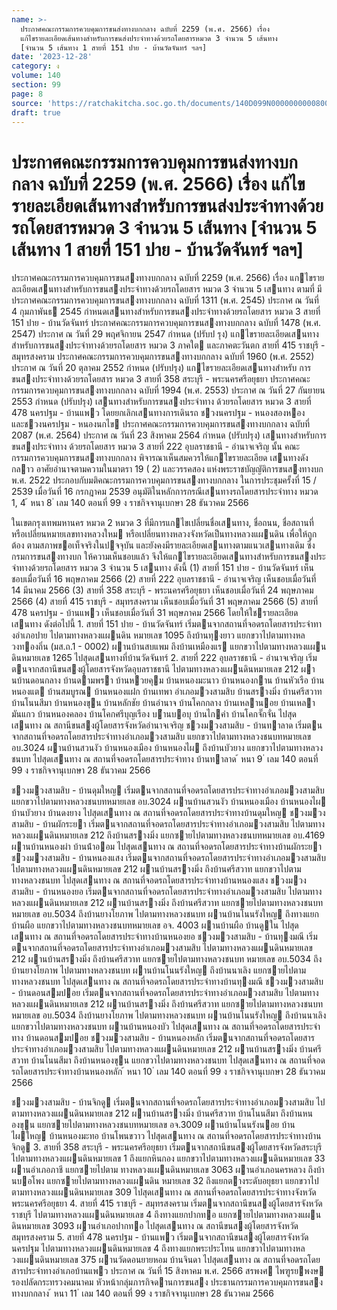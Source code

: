 ```yaml
---
name: >-
  ประกาศคณะกรรมการควบคุมการขนส่งทางบกกลาง ฉบับที่ 2259 (พ.ศ. 2566) เรื่อง
  แก้ไขรายละเอียดเส้นทางสำหรับการขนส่งประจำทางด้วยรถโดยสารหมวด 3 จำนวน 5 เส้นทาง
  [จำนวน 5 เส้นทาง 1 สายที่ 151 ปาย - บ้านวัดจันทร์ ฯลฯ]
date: '2023-12-28'
category: ง
volume: 140
section: 99
page: 8
source: 'https://ratchakitcha.soc.go.th/documents/140D099N0000000000800.pdf'
draft: true
---
```


# ประกาศคณะกรรมการควบคุมการขนส่งทางบกกลาง ฉบับที่ 2259 (พ.ศ. 2566) เรื่อง แก้ไขรายละเอียดเส้นทางสำหรับการขนส่งประจำทางด้วยรถโดยสารหมวด 3 จำนวน 5 เส้นทาง [จำนวน 5 เส้นทาง 1 สายที่ 151 ปาย - บ้านวัดจันทร์ ฯลฯ]

ประกาศคณะกรรมการควบคุมการขนสงทางบกกลาง ฉบับที่ 2259 (พ.ศ. 2566) เรื่อง แกไขรายละเอียดเสนทางสําหรับการขนสงประจําทางด้วยรถโดยสาร หมวด 3 จํานวน 5 เสนทาง ตามที่ มีประกาศคณะกรรมการควบคุมการขนสงทางบกกลาง ฉบับที่ 1311 (พ.ศ. 2545) ประกาศ ณ วันที่ 4 กุมภาพันธ 2545 กําหนดเสนทางสําหรับการขนสงประจําทางด้วยรถโดยสาร หมวด 3 สายที่ 151 ปาย - บ้านวัดจันทร์ ประกาศคณะกรรมการควบคุมการขนสงทางบกกลาง ฉบับที่ 1478 (พ.ศ. 2547) ประกาศ ณ วันที่ 29 พฤศจิกายน 2547 กําหนด (ปรับป รุง) แกไขรายละเอียดเสนทาง สําหรับการขนสงประจําทางด้วยรถโดยสาร หมวด 3 ภาคใต และภาคตะวันตก สายที่ 415 ราชบุรี - สมุทรสงคราม ประกาศคณะกรรมการควบคุมการขนสงทางบกกลาง ฉบับที่ 1960 (พ.ศ. 2552) ประกาศ ณ วันที่ 20 ตุลาคม 2552 กําหนด (ปรับปรุง) แกไขรายละเอียดเสนทางสําหรับ การขนสงประจําทางด้วยรถโดยสาร หมวด 3 สายที่ 358 สระบุรี - พระนครศรีอยุธยา ประกาศคณะกรรมการควบคุมการขนสงทางบกกลาง ฉบับที่ 1994 (พ.ศ. 2553) ประกาศ ณ วันที่ 27 กันยายน 2553 กําหนด (ปรับปรุง) เสนทางสําหรับการขนสงประจําทาง ด้วยรถโดยสาร หมวด 3 สายที่ 478 นครปฐม - บ้านแพว โดยยกเลิกเสนทางการเดินรถ ชวงนครปฐม - หนองสองหอง และชวงนครปฐม - หนองนกไข ประกาศคณะกรรมการควบคุมการขนสงทางบกกลาง ฉบับที่ 2087 (พ.ศ. 2564) ประกาศ ณ วันที่ 23 สิงหาคม 2564 กําหนด (ปรับปรุง) เสนทางสําหรับการขนสงประจําทาง ด้วยรถโดยสาร หมวด 3 สายที่ 222 อุบลราชธานี - อํานาจเจริญ นั้น คณะกรรมการควบคุมการขนสงทางบกกลาง พิจารณาเห็นสมควรให้แกไขรายละเอียด เสนทางดังกลาว อาศัยอํานาจตามความในมาตรา 19 ( 2) และวรรคสอง แห่งพระราชบัญญัติการขนสงทางบก พ.ศ. 2522 ประกอบกับมติคณะกรรมการควบคุมการขนสงทางบกกลาง ในการประชุมครั้งที่ 15 / 2539 เมื่อวันที่ 16 กรกฎาคม 2539 อนุมัติในหลักการกรณีเสนทางรถโดยสารประจําทาง หมวด 1, 4 ้ หนา 8 ่ เลม 140 ตอนที่ 99 ง ราชกิจจานุเบกษา 28 ธันวาคม 2566

ในเขตกรุงเทพมหานคร หมวด 2 หมวด 3 ที่มีการแกไขเปลี่ยนชื่อเสนทาง, ชื่อถนน, ชื่อสถานที่ หรือเปลี่ยนหมายเลขทางหลวงใหม หรือเปลี่ยนทางหลวงจังหวัดเป็นทางหลวงแผนดิน เพื่อให้ถูกต้อง ตามสภาพขอเท็จจริงในปจจุบัน และยังคงมีรายละเอียดเสนทางตามแนวเสนทางเดิม ซึ่งกรมการขนสงทางบก ให้ความเห็นชอบแล้ว จึงให้แกไขรายละเอียดเสนทางสําหรับการขนสงประจําทางด้วยรถโดยสาร หมวด 3 จํานวน 5 เสนทาง ดังนี้ (1) สายที่ 151 ปาย - บ้านวัดจันทร์ เห็นชอบเมื่อวันที่ 16 พฤษภาคม 2566 (2) สายที่ 222 อุบลราชธานี - อํานาจเจริญ เห็นชอบเมื่อวันที่ 14 มีนาคม 2566 (3) สายที่ 358 สระบุรี - พระนครศรีอยุธยา เห็นชอบเมื่อวันที่ 24 พฤษภาคม 2566 (4) สายที่ 415 ราชบุรี - สมุทรสงคราม เห็นชอบเมื่อวันที่ 31 พฤษภาคม 2566 (5) สายที่ 478 นครปฐม - บ้านแพว เห็นชอบเมื่อวันที่ 31 พฤษภาคม 2566 โดยให้ใชรายละเอียดเสนทาง ดังต่อไปนี้ 1. สายที่ 151 ปาย - บ้านวัดจันทร์ เริ่มตนจากสถานที่จอดรถโดยสารประจําทางอําเภอปาย ไปตามทางหลวงแผนดิน หมายเลข 1095 ถึงบ้านทุงยาว แยกขวาไปตามทางหลวงทองถิ่น (มส.ถ.1 - 0002) ผานบ้านสบแพม ถึงบ้านเหมืองแร แยกขวาไปตามทางหลวงแผนดินหมายเลข 1265 ไปสุดเสนทางที่บ้านวัดจันทร์ 2. สายที่ 222 อุบลราชธานี - อํานาจเจริญ เริ่มตนจากสถานีขนสงผู้โดยสารจังหวัดอุบลราชธานี ไปตามทางหลวงแผนดินหมายเลข 212 ผานบ้านดอนกลาง บ้านดามพรา บ้านหวยคุม บ้านหนองมะนาว บ้านหนองกาน บ้านหัวเรือ บ้านหนองแต บ้านสมบูรณ บ้านหนองแฝก บ้านเทพา อําเภอมวงสามสิบ บ้านสรางมิ่ง บ้านศรีสวาท บ้านโนนสีมา บ้านหนองขุน บ้านหลักชัย บ้านอํานาจ บ้านโคกกลาง บ้านเหลานอย บ้านเหลามันแกว บ้านหนองคลอง บ้านโคกศรีบุญเรือง บำนบอบุ บ้านไกคํา บ้านโคกจั๊กจั่น ไปสุดเสนทาง ณ สถานีขนสงผู้โดยสารจังหวัดอํานาจเจริญ ชวงมวงสามสิบ - บ้านทาลาด เริ่มตนจากสถานที่จอดรถโดยสารประจําทางอําเภอมวงสามสิบ แยกขวาไปตามทางหลวงชนบทหมายเลข อบ.3024 ผานบ้านสวนงัว บ้านหนองเมือง บ้านหนองไผ ถึงบ้านบัวยาง แยกขวาไปตามทางหลวงชนบท ไปสุดเสนทาง ณ สถานที่จอดรถโดยสารประจําทาง บ้านทาลาด ้ หนา 9 ่ เลม 140 ตอนที่ 99 ง ราชกิจจานุเบกษา 28 ธันวาคม 2566

ชวงมวงสามสิบ - บ้านดุมใหญ เริ่มตนจากสถานที่จอดรถโดยสารประจําทางอําเภอมวงสามสิบ แยกขวาไปตามทางหลวงชนบทหมายเลข อบ.3024 ผานบ้านสวนงัว บ้านหนองเมือง บ้านหนองไผ บ้านบัวยาง บ้านดงยาง ไปสุดเสนทาง ณ สถานที่จอดรถโดยสารประจําทางบ้านดุมใหญ ชวงมวงสามสิบ - บ้านผักระยา เริ่มตนจากสถานที่จอดรถโดยสารประจําทางอําเภอมวงสามสิบ ไปตามทางหลวงแผนดินหมายเลข 212 ถึงบ้านสรางมิ่ง แยกซายไปตามทางหลวงชนบทหมายเลข อบ.4169 ผานบ้านหนองผํา บ้านน้ําออม ไปสุดเสนทาง ณ สถานที่จอดรถโดยสารประจําทางบ้านผักระยา ชวงมวงสามสิบ - บ้านหนองแสง เริ่มตนจากสถานที่จอดรถโดยสารประจําทางอําเภอมวงสามสิบ ไปตามทางหลวงแผนดินหมายเลข 212 ผานบ้านสรางมิ่ง ถึงบ้านศรีสวาท แยกขวาไปตามทางหลวงชนบท ไปสุดเสนทาง ณ สถานที่จอดรถโดยสารประจําทางบ้านหนองแสง ชวงมวงสามสิบ - บ้านหนองยอ เริ่มตนจากสถานที่จอดรถโดยสารประจําทางอําเภอมวงสามสิบ ไปตามทางหลวงแผนดินหมายเลข 212 ผานบ้านสรางมิ่ง ถึงบ้านศรีสวาท แยกซายไปตามทางหลวงชนบท หมายเลข อบ.5034 ถึงบ้านยางโยภาพ ไปตามทางหลวงชนบท ผานบ้านโนนรังใหญ ถึงทางแยกบ้านผือ แยกขวาไปตามทางหลวงชนบทหมายเลข อจ. 4003 ผานบ้านผือ บ้านดูใน ไปสุดเสนทาง ณ สถานที่จอดรถโดยสารประจําทางบ้านหนองยอ ชวงมวงสามสิบ - บ้านทุงมณี เริ่มตนจากสถานที่จอดรถโดยสารประจําทางอําเภอมวงสามสิบ ไปตามทางหลวงแผนดินหมายเลข 212 ผานบ้านสรางมิ่ง ถึงบ้านศรีสวาท แยกซายไปตามทางหลวงชนบท หมายเลข อบ.5034 ถึงบ้านยางโยภาพ ไปตามทางหลวงชนบท ผานบ้านโนนรังใหญ ถึงบ้านนาเลิง แยกซายไปตามทางหลวงชนบท ไปสุดเสนทาง ณ สถานที่จอดรถโดยสารประจําทางบ้านทุงมณี ชวงมวงสามสิบ - บ้านดอนสมปอย เริ่มตนจากสถานที่จอดรถโดยสารประจําทางอําเภอมวงสามสิบ ไปตามทางหลวงแผนดินหมายเลข 212 ผานบ้านสรางมิ่ง ถึงบ้านศรีสวาท แยกซายไปตามทางหลวงชนบท หมายเลข อบ.5034 ถึงบ้านยางโยภาพ ไปตามทางหลวงชนบท ผานบ้านโนนรังใหญ ถึงบ้านนาเลิง แยกขวาไปตามทางหลวงชนบท ผานบ้านหนองบัว ไปสุดเสนทาง ณ สถานที่จอดรถโดยสารประจําทาง บ้านดอนสมปอย ชวงมวงสามสิบ - บ้านหนองหลัก เริ่มตนจากสถานที่จอดรถโดยสารประจําทางอําเภอมวงสามสิบ ไปตามทางหลวงแผนดินหมายเลข 212 ผานบ้านสรางมิ่ง บ้านศรีสวาท บ้านโนนสีมา ถึงบ้านหนองขุน แยกขวาไปตามทางหลวงชนบท ไปสุดเสนทาง ณ สถานที่จอดรถโดยสารประจําทางบ้านหนองหลัก ้ หนา 10 ่ เลม 140 ตอนที่ 99 ง ราชกิจจานุเบกษา 28 ธันวาคม 2566

ชวงมวงสามสิบ - บ้านจิกดู เริ่มตนจากสถานที่จอดรถโดยสารประจําทางอําเภอมวงสามสิบ ไปตามทางหลวงแผนดินหมายเลข 212 ผานบ้านสรางมิ่ง บ้านศรีสวาท บ้านโนนสีมา ถึงบ้านหนองขุน แยกซายไปตามทางหลวงชนบทหมายเลข อจ.3009 ผานบ้านโนนรังนอย บ้านไผใหญ บ้านหนองมะทอ บ้านโพนขวาว ไปสุดเสนทาง ณ สถานที่จอดรถโดยสารประจําทางบ้านจิกดู 3. สายที่ 358 สระบุรี - พระนครศรีอยุธยา เริ่มตนจากสถานีขนสงผู้โดยสารจังหวัดสระบุรี ไปตามทางหลวงแผนดินหมายเลข 1 ถึงแยกหินกอง แยกขวาไปตามทางหลวงแผนดินหมายเลข 33 ผานอําเภอภาชี แยกซายไปตาม ทางหลวงแผนดินหมายเลข 3063 ผานอําเภอนครหลวง ถึงบ้านบอโพง แยกซายไปตามทางหลวงแผนดิน หมายเลข 32 ถึงแยกตางระดับอยุธยา แยกขวาไปตามทางหลวงแผนดินหมายเลข 309 ไปสุดเสนทาง ณ สถานที่จอดรถโดยสารประจําทางจังหวัดพระนครศรีอยุธยา 4. สายที่ 415 ราชบุรี - สมุทรสงคราม เริ่มตนจากสถานีขนสงผู้โดยสารจังหวัดราชบุรี ไปตามทางหลวงแผนดินหมายเลข 4 ถึงทางแยกปากทอ แยกซายไปตามทางหลวงแผนดินหมายเลข 3093 ผานอําเภอปากทอ ไปสุดเสนทาง ณ สถานีขนสงผู้โดยสารจังหวัดสมุทรสงคราม 5. สายที่ 478 นครปฐม - บ้านแพว เริ่มตนจากสถานีขนสงผู้โดยสารจังหวัดนครปฐม ไปตามทางหลวงแผนดินหมายเลข 4 ถึงทางแยกพระประโทน แยกขวาไปตามทางหลวงแผนดินหมายเลข 375 ผานวัดดอนยายหอม บ้านจินดา ไปสุดเสนทาง ณ สถานที่จอดรถโดยสารประจําทางอําเภอบ้านแพว ประกาศ ณ วันที่ 15 สิงหาคม พ.ศ. 2566 สรพงศ ไพฑูรยพงษ รองปลัดกระทรวงคมนาคม หัวหน้ากลุ่มภารกิจดานการขนสง ประธานกรรมการควบคุมการขนสงทางบกกลาง ้ หนา 11 ่ เลม 140 ตอนที่ 99 ง ราชกิจจานุเบกษา 28 ธันวาคม 2566

